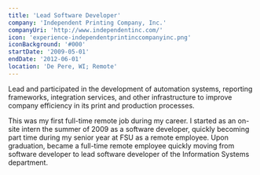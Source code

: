 ```yaml
---
title: 'Lead Software Developer'
company: 'Independent Printing Company, Inc.'
companyUri: 'http://www.independentinc.com/'
icon: 'experience-independentprintinccompanyinc.png'
iconBackground: '#000'
startDate: '2009-05-01'
endDate: '2012-06-01'
location: 'De Pere, WI; Remote'
---
```


Lead and participated in the development of automation systems, reporting
frameworks, integration services, and other infrastructure to improve
company efficiency in its print and production processes.

This was my first full-time remote job during my career. I started as an
on-site intern the summer of 2009 as a software developer, quickly becoming
part time during my senior year at FSU as a remote employee. Upon graduation,
became a full-time remote employee quickly moving from software developer to
lead software developer of the Information Systems department.
